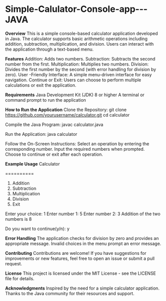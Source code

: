 # Simple-Calulator-Console-app---JAVA
**Overview**
This is a simple console-based calculator application developed in Java. The calculator supports basic arithmetic operations including addition, subtraction, multiplication, and division. Users can interact with the application through a text-based menu.

**Features**
Addition: Adds two numbers.
Subtraction: Subtracts the second number from the first.
Multiplication: Multiplies two numbers.
Division: Divides the first number by the second (with error handling for division by zero).
User -Friendly Interface: A simple menu-driven interface for easy navigation.
Continue or Exit: Users can choose to perform multiple calculations or exit the application.

**Requirements**
Java Development Kit (JDK) 8 or higher
A terminal or command prompt to run the application

**How to Run the Application**
Clone the Repository:
git clone https://github.com/yourusername/calculator.git
cd calculator

Compile the Java Program:
javac calculator.java

Run the Application:
java calculator

Follow the On-Screen Instructions:
Select an operation by entering the corresponding number.
Input the required numbers when prompted.
Choose to continue or exit after each operation.

**Example Usage**
Calculator

==========
1. Addition
2. Subtraction
3. Multiplication
4. Division
5. Exit

Enter your choice: 1
Enter number 1: 5
Enter number 2: 3
Addition of the two numbers is 8

Do you want to continue(y/n): y

**Error Handling**
The application checks for division by zero and provides an appropriate message.
Invalid choices in the menu prompt an error message.

**Contributing**
Contributions are welcome! If you have suggestions for improvements or new features, feel free to open an issue or submit a pull request.

**License**
This project is licensed under the MIT License - see the LICENSE file for details.

**Acknowledgments**
Inspired by the need for a simple calculator application.
Thanks to the Java community for their resources and support.
